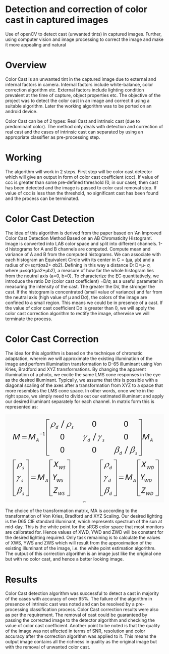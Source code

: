 # Detection and correction of color cast in captured images

Use of openCV to detect cast (unwanted tints) in captured images. Further, using computer vision and image processing to correct the image and make it more appealing and natural 

# Overview
Color Cast is an unwanted tint in the captured image due to external and internal factors in camera. Internal factors include white-balance, color correction algorithm etc. External factors include lighting condition prevalent at the time of capture, object properties etc. The objective of the project was to detect the color cast in an image and correct it using a suitable algorithm. Later the working algorithm was to be ported on an android device.

Color Cast can be of 2 types: Real Cast and intrinsic cast (due to predominant color). The method only deals with detection and correction of real cast and the cases of intrinsic cast can separated by using an appropriate classifier as pre-processing step.

# Working
The algorithm will work in 2 steps. First step will be color cast detector which will give an output in form of color cast coefficient (ccc). If value of ccc is greater than some pre-defined threshold (0, in our case), then cast has been detected and the image is passed to color cast removal step. If value of ccc is less than the threshold, no significant cast has been found and the process can be terminated. 

# Color Cast Detection
The idea of this algorithm is derived from the paper based on ‘An Improved Color Cast Detection Method Based on an AB Chromaticity Histogram’.
Image is converted into LAB color space and split into different channels. 1-d histograms for A and B channels are computed. Compute mean and variance of A and B from the computed histograms. 
We can associate with each histogram an Equivalent Circle with its center in C = (µa, µb) and a radius of σ=sqrt(σa2+ σb2). Defining in this way a distance D: D=µ- σ, where µ=sqrt(µa2+µb2), a measure of how far the whole histogram lies from the neutral axis (a=0, b=0). To characterize the EC quantitatively, we introduce the ratio Dσ (color cast coefficient) =D/σ, as a useful parameter in measuring the intensity of the cast. The greater the Dσ, the stronger the cast.
If the histogram is concentrated (small value of variance) and far from the neutral axis (high value of µ and Dσ), the colors of the image are confined to a small region. This means we could be in presence of a cast.
If the value of color cast coefficient Dσ  is greater than 0, we will apply the color cast correction algorithm to rectify the image, otherwise we will terminate the process.

# Color Cast Correction
The idea for this algorithm is based on the technique of chromatic adaptation, wherein we will approximate the existing illumination of the image and perform illumination transformation to D-65 illuminant using Von Kries, Bradford and XYZ transformations. By changing the apparent illumination of a photo, we excite the same LMS cone responses in the eye as the desired illuminant. Typically, we assume that this is possible with a diagonal scaling of the axes after a transformation from XYZ to a space that more resembles the LMS cone space. In other words, once we're in the right space, we simply need to divide out our estimated illuminant and apply our desired illuminant separately for each channel.
In matrix form this is represented as: 

![alt text](https://raw.githubusercontent.com/bajajahsaas/Detect-and-correct-color-cast/master/CastCorrection/cast-correction.png)

The choice of the transformation matrix, MA is according to the transformation of Von Kries, Bradford and XYZ Scaling. 
Our desired lighting is the D65 CIE standard illuminant, which represents spectrum of the sun at mid-day. This is the white point for the sRGB color space that most monitors are calibrated for. Hence values of XWD, YWD and ZWD will be constant for the desired lighting required.
Only task remaining is to calculate the values of XWS, YWS and ZWS which will result from the approximation of the existing illuminant of the image, i.e. the white point estimation algorithm.
The output of this correction algorithm is an image just like the original one but with no color cast, and hence a better looking image.

# Results
Color Cast detection algorithm was successful to detect a cast in majority of the cases with accuracy of over 95%. The failure of the algorithm in presence of intrinsic cast was noted and can be resolved by a pre-processing classification process.
Color Cast correction results were also as per the requirement. The removal of cast could be guaranteed by passing the corrected image to the detector algorithm and checking the value of color cast coefficient. 
Another point to be noted is that the quality of the image was not affected in terms of SNR, resolution and color accuracy after the correction algorithm was applied to it. This means the output image contains all the richness in quality as the original image but with the removal of unwanted color cast.
